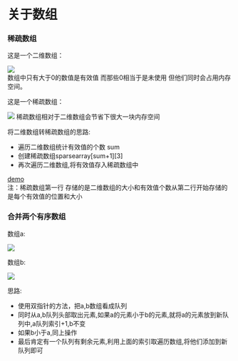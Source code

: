 <h1>关于数组</h1>
<h3>稀疏数组</h3>
<p>这是一个二维数组：<p>
<img src="https://user-images.githubusercontent.com/74183122/204961368-f2bb665e-79f9-4018-9c42-77fee070c6cc.png"/></br>
数组中只有大于0的数值是有效值 而那些0相当于是未使用 但他们同时会占用内存空间。
<p>这是一个稀疏数组：</p>
<img src="https://user-images.githubusercontent.com/74183122/204962177-58135c62-fae4-49b4-ae51-86f1554024b8.png"/>
稀疏数组相对于二维数组会节省下很大一块内存空间
<p>将二维数组转稀疏数组的思路:</p>
<ul>
  <li>遍历二维数组统计有效值的个数 sum</li>
  <li>创建稀疏数组sparsearray[sum+1][3]</li>
  <li>再次遍历二维数组,将有效值存入稀疏数组中</li>
</ul>
<a href="https://github.com/guofulei/data-structure/blob/main/data-structures/src/com/lee/array/SparseArrayDemo.java">demo</a></br>
注：稀疏数组第一行 存储的是二维数组的大小和有效值个数从第二行开始存储的是每个有效值的位置和大小 </br>
<h3>合并两个有序数组</h3>
<p>数组a:</p>
<img src="https://user-images.githubusercontent.com/74183122/204986781-a10c332b-7d03-42d6-9bd1-7991911ac895.png"/>
<p>数组b:</p>
<img src="https://user-images.githubusercontent.com/74183122/204986789-48198f82-8d3d-4334-b8f4-c5b57c15ea45.png"/>
<p>思路:</p>
<ul>
  <li>使用双指针的方法，把a,b数组看成队列</li>
  <li>同时从a,b队列头部取出元素,如果a的元素小于b的元素,就将a的元素放到新队列中,a队列索引+1,b不变</li>
  <li>如果b小于a,同上操作</li>
  <li>最后肯定有一个队列有剩余元素,利用上面的索引取遍历数组,将他们添加到新队列即可</li>
</ul>
